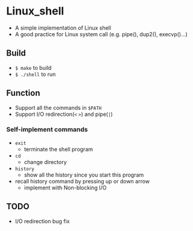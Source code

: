 # Linux_shell
* A simple implementation of Linux shell
* A good practice for Linux system call
  (e.g. pipe(), dup2(), execvp()...)

## Build
* `$ make` to build
* `$ ./shell` to run

## Function
* Support all the commands in `$PATH`
* Support I/O redirection(`<` `>`) and pipe(`|`)
### Self-implement commands
* `exit`
  * terminate the shell program 
* `cd`
  * change directory
* `history`
  * show all the history since you start this program
* recall history command by pressing up or down arrow
  * implement with Non-blocking I/O
  
## TODO
* I/O redirection bug fix
